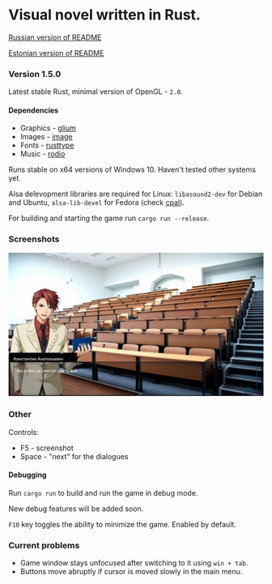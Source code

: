 # Visual novel written in Rust.

[Russian version of README](https://github.com/Clomance/Visual-Novel/blob/master/README-RUS.MD)

[Estonian version of README](https://github.com/Clomance/Visual-Novel/blob/master/README-ET.MD)

### Version 1.5.0

Latest stable Rust, minimal version of OpenGL - `2.0`.

#### Dependencies
 - Graphics - [glium](https://github.com/glium/glium)
 - Images - [image](https://github.com/image-rs/image)
 - Fonts - [rusttype](https://gitlab.redox-os.org/redox-os/rusttype)
 - Music - [rodio](https://github.com/RustAudio/rodio)

Runs stable on x64 versions of Windows 10. Haven't tested other systems yet.

Alsa delevopment libraries are required for Linux: `libasound2-dev` for Debian and Ubuntu, `alsa-lib-devel` for Fedora (check [cpal](https://github.com/RustAudio/cpal)).

For building and starting the game run `cargo run --release`.

### Screenshots
![screenshot1](https://raw.githubusercontent.com/Clomance/Visual-Novel/master/screenshots/screenshot0.png)

### Other

Controls:
 - F5 - screenshot
 - Space - "next" for the dialogues

#### Debugging

Run `cargo run` to build and run the game in debug mode.

New debug features will be added soon.

`F10` key toggles the ability to minimize the game. Enabled by default.

### Current problems
 - Game window stays unfocused after switching to it using `win + tab`.
 - Buttons move abruptly if cursor is moved slowly in the main menu. 